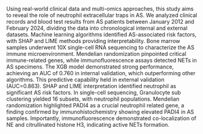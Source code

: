 Using real-world clinical data and multi-omics approaches, this study aims to reveal the role of neutrophil extracellular traps in AS. We analyzed clinical records and blood test results from AS patients between January 2012 and February 2024, dividing the data into chronological internal and external datasets.  Machine learning algorithms identified AS-associated risk factors, with SHAP and LIME methods providing interpretability.  Bone marrow samples underwent 10X single-cell RNA sequencing to characterize the AS immune microenvironment.  Mendelian randomization pinpointed critical immune-related genes, while immunofluorescence assays detected NETs in AS specimens. The XGB model demonstrated strong performance, achieving an AUC of 0.760 in internal validation, which outperforming other algorithms.  This predictive capability held in external validation (AUC=0.863).  SHAP and LIME interpretation identified neutrophil as significant AS risk factors.  In single-cell sequencing, Granulocyte sub clustering yielded 16 subsets, with neutrophil populations.  Mendelian randomization highlighted PADI4 as a crucial neutrophil related gene, a finding confirmed by immunohistochemistry showing elevated PADI4 in AS samples.  Importantly, immunofluorescence demonstrated co-localization of NE and citrullinated histone H3, indicating active NETs formation.
